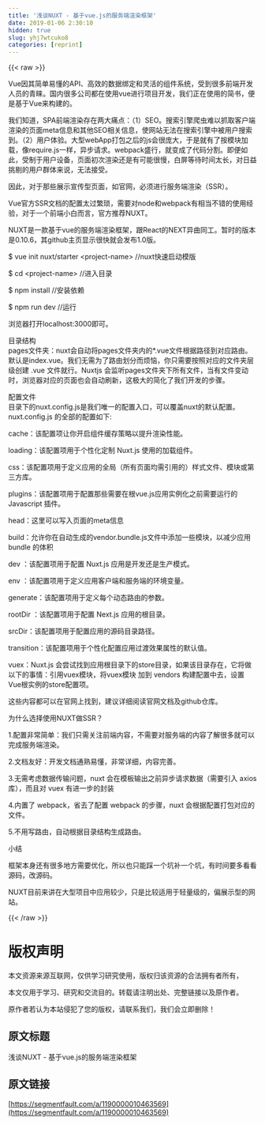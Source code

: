 ```yaml
---
title: '浅谈NUXT - 基于vue.js的服务端渲染框架' 
date: 2019-01-06 2:30:10
hidden: true
slug: yhj7wtcuko8
categories: [reprint]
---
```


{{< raw >}}

                    
<p>Vue因其简单易懂的API、高效的数据绑定和灵活的组件系统，受到很多前端开发人员的青睐。国内很多公司都在使用vue进行项目开发，我们正在使用的简书，便是基于Vue来构建的。</p>
<p>我们知道，SPA前端渲染存在两大痛点：（1）SEO。搜索引擎爬虫难以抓取客户端渲染的页面meta信息和其他SEO相关信息，使网站无法在搜索引擎中被用户搜索到。（2）用户体验。大型webApp打包之后的js会很庞大，于是就有了按模块加载，像require.js一样，异步请求。webpack盛行，就变成了代码分割。即便如此，受制于用户设备，页面初次渲染还是有可能很慢，白屏等待时间太长，对日益挑剔的用户群体来说，无法接受。</p>
<p>因此，对于那些展示宣传型页面，如官网，必须进行服务端渲染（SSR）。</p>
<p>Vue官方SSR文档的配置太过繁琐，需要对node和webpack有相当不错的使用经验，对于一个前端小白而言，官方推荐NUXT。</p>
<p>NUXT是一款基于vue的服务端渲染框架，跟React的NEXT异曲同工。暂时的版本是0.10.6，其github主页显示很快就会发布1.0版。</p>
<p>$ vue init nuxt/starter &lt;project-name&gt;  //nuxt快速启动模版</p>
<p>$ cd &lt;project-name&gt; //进入目录</p>
<p>$ npm install //安装依赖</p>
<p>$ npm run dev //运行</p>
<p>浏览器打开localhost:3000即可。</p>
<p>目录结构<br>pages文件夹：nuxt会自动将pages文件夹内的*.vue文件根据路径到对应路由。默认是index.vue。我们无需为了路由划分而烦恼，你只需要按照对应的文件夹层级创建 .vue 文件就行。Nuxtjs 会监听pages文件夹下所有文件，当有文件变动时，浏览器对应的页面也会自动刷新，这极大的简化了我们开发的步骤。</p>
<p>配置文件<br>目录下的nuxt.config.js是我们唯一的配置入口，可以覆盖nuxt的默认配置。nuxt.config.js 的全部的配置如下:</p>
<p>cache：该配置项让你开启组件缓存策略以提升渲染性能。</p>
<p>loading：该配置项用于个性化定制 Nuxt.js 使用的加载组件。</p>
<p>css：该配置项用于定义应用的全局（所有页面均需引用的）样式文件、模块或第三方库。</p>
<p>plugins：该配置项用于配置那些需要在根vue.js应用实例化之前需要运行的 Javascript 插件。</p>
<p>head：这里可以写入页面的meta信息</p>
<p>build：允许你在自动生成的vendor.bundle.js文件中添加一些模块，以减少应用 bundle 的体积</p>
<p>dev ：该配置项用于配置 Nuxt.js 应用是开发还是生产模式。</p>
<p>env ：该配置项用于定义应用客户端和服务端的环境变量。</p>
<p>generate：该配置项用于定义每个动态路由的参数。</p>
<p>rootDir ：该配置项用于配置 Next.js 应用的根目录。</p>
<p>srcDir：该配置项用于配置应用的源码目录路径。</p>
<p>transition：该配置项用于个性化配置应用过渡效果属性的默认值。</p>
<p>vuex：Nuxt.js 会尝试找到应用根目录下的store目录，如果该目录存在，它将做以下的事情：引用vuex模块，将vuex模块 加到 vendors 构建配置中去，设置Vue根实例的store配置项。</p>
<p>这些内容都可以在官网上找到，建议详细阅读官网文档及github仓库。</p>
<p>为什么选择使用NUXT做SSR？</p>
<p>1.配置非常简单：我们只需关注前端内容，不需要对服务端的内容了解很多就可以完成服务端渲染。</p>
<p>2.文档友好：开发文档通熟易懂，非常详细，内容完善。</p>
<p>3.无需考虑数据传输问题，nuxt 会在模板输出之前异步请求数据（需要引入 axios 库），而且对 vuex 有进一步的封装</p>
<p>4.内置了 webpack，省去了配置 webpack 的步骤，nuxt 会根据配置打包对应的文件。</p>
<p>5.不用写路由，自动根据目录结构生成路由。</p>
<p>小结</p>
<p>框架本身还有很多地方需要优化，所以也只能踩一个坑补一个坑，有时间要多看看源码，改源码。</p>
<p>NUXT目前来讲在大型项目中应用较少，只是比较适用于轻量级的，偏展示型的网站。</p>

                
{{< /raw >}}

# 版权声明
本文资源来源互联网，仅供学习研究使用，版权归该资源的合法拥有者所有，

本文仅用于学习、研究和交流目的。转载请注明出处、完整链接以及原作者。

原作者若认为本站侵犯了您的版权，请联系我们，我们会立即删除！

## 原文标题
浅谈NUXT - 基于vue.js的服务端渲染框架

## 原文链接
[https://segmentfault.com/a/1190000010463569](https://segmentfault.com/a/1190000010463569)

